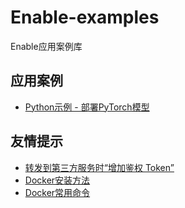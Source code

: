 # Enable-examples
Enable应用案例库

## 应用案例
- [Python示例 - 部署PyTorch模型](https://github.com/NoteBene/enable-examples/tree/main/Applications/Pytorch-web-app)

## 友情提示
- [转发到第三方服务时“增加鉴权 Token”](https://github.com/NoteBene/enable-examples/blob/main/other/%E8%BD%AC%E5%8F%91%E5%88%B0%E7%AC%AC%E4%B8%89%E6%96%B9%E6%9C%8D%E5%8A%A1%E6%97%B6%E2%80%9C%E5%A2%9E%E5%8A%A0%E9%89%B4%E6%9D%83Token%E2%80%9D.md)
- [Docker安装方法](https://www.runoob.com/docker/docker-tutorial.html)
- [Docker常用命令](https://github.com/NoteBene/enable-examples/blob/main/other/Docker%E5%B8%B8%E7%94%A8%E5%91%BD%E4%BB%A4.md)
